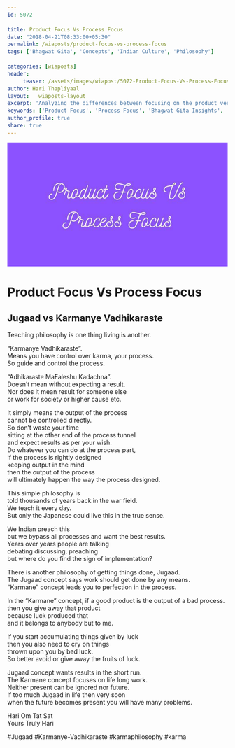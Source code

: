 ```yaml
--- 
id: 5072

title: Product Focus Vs Process Focus
date: "2018-04-21T08:33:00+05:30"
permalink: /wiaposts/product-focus-vs-process-focus
tags: ['Bhagwat Gita', 'Concepts', 'Indian Culture', 'Philosophy']    

categories: [wiaposts] 
header:
     teaser: /assets/images/wiapost/5072-Product-Focus-Vs-Process-Focus.jpg
author: Hari Thapliyaal 
layout:   wiaposts-layout
excerpt: 'Analyzing the differences between focusing on the product versus the process in various contexts.' 
keywords: ['Product Focus', 'Process Focus', 'Bhagwat Gita Insights', 'Cultural Perspectives on Focus']
author_profile: true 
share: true 
---
```


![Product Focus Vs Process Focus](/assets/images/wiapost/5072-Product-Focus-Vs-Process-Focus.jpg)   
   
# Product Focus Vs Process Focus    
## Jugaad vs Karmanye Vadhikaraste    
       
Teaching philosophy is one thing living is another.    
    
“Karmanye Vadhikaraste”.     
Means you have control over karma, your process.     
So guide and control the process.    
    
“Adhikaraste MaFaleshu Kadachna”.     
Doesn’t mean without expecting a result.     
Nor does it mean result for someone else     
or work for society or higher cause etc.    
    
It simply means the output of the process     
cannot be controlled directly.     
So don’t waste your time     
sitting at the other end of the process tunnel     
and expect results as per your wish.     
Do whatever you can do at the process part,     
if the process is rightly designed     
keeping output in the mind     
then the output of the process     
will ultimately happen the way the process designed.    
    
This simple philosophy is     
told thousands of years back in the war field.     
We teach it every day.     
But only the Japanese could live this in the true sense.    
    
We Indian preach this     
but we bypass all processes and want the best results.     
Years over years people are talking     
debating discussing, preaching     
but where do you find the sign of implementation?    
    
There is another philosophy of getting things done, Jugaad.     
The Jugaad concept says work should get done by any means.     
“Karmane” concept leads you to perfection in the process.    
    
In the “Karmane” concept, if a good product is the output of a bad process.     
then you give away that product     
because luck produced that     
and it belongs to anybody but to me.    
    
If you start accumulating things given by luck     
then you also need to cry on things     
thrown upon you by bad luck.     
So better avoid or give away the fruits of luck.    
    
Jugaad concept wants results in the short run.     
The Karmane concept focuses on life long work.     
Neither present can be ignored nor future.     
If too much Jugaad in life then very soon     
when the future becomes present you will have many problems.    
    
Hari Om Tat Sat     
Yours Truly Hari    
    
#Jugaad #Karmanye-Vadhikaraste #karmaphilosophy #karma    
